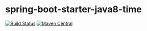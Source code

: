 # spring-boot-starter-java8-time

[![Build Status](https://travis-ci.org/wf2311/spring-boot-starter-java8-time.svg?branch=master)](https://travis-ci.org/wf2311/spring-boot-starter-java8-time)
[![Maven Central](https://maven-badges.herokuapp.com/maven-central/com.wf2311/spring-boot-starter-java8-time/badge.svg)](https://maven-badges.herokuapp.com/maven-central/com.wf2311/spring-boot-starter-java8-time)